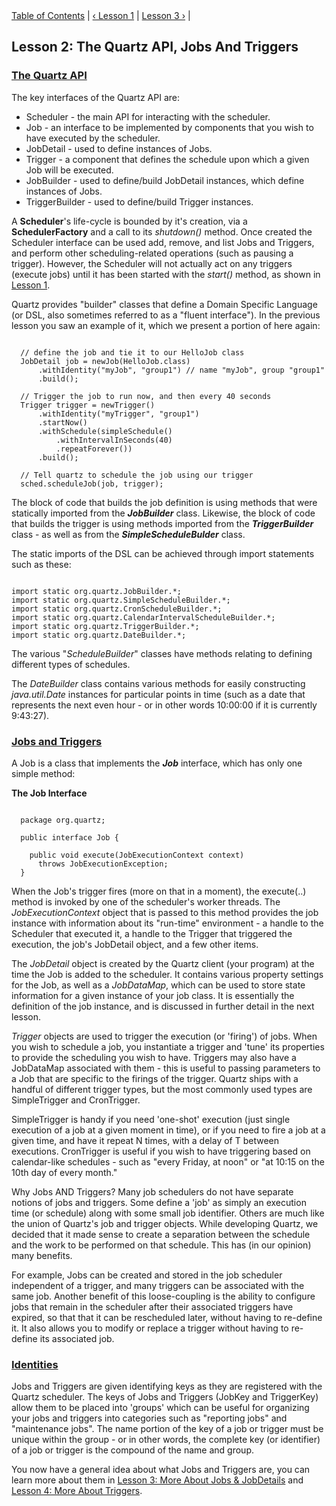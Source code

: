 
<div class="secNavPanel">
          <a href="./index.md" title="Go to Tutorial Table of Contents">Table of Contents</a> |
          <a href="./tutorial-lesson-01.md">&lsaquo;&nbsp;Lesson 1</a> |
          <a href="./tutorial-lesson-03.md">Lesson 3&nbsp;&rsaquo;</a> |
</div>

## Lesson 2: The Quartz API, Jobs And Triggers

### [The Quartz API](#TutorialLesson2-QuartzAPI)

The key interfaces of the Quartz API are:

+ Scheduler - the main API for interacting with the scheduler.
+ Job - an interface to be implemented by components that you wish to have executed by the scheduler.
+ JobDetail - used to define instances of Jobs.
+ Trigger - a component that defines the schedule upon which a given Job will be executed.
+ JobBuilder - used to define/build JobDetail instances, which define instances of Jobs.
+ TriggerBuilder - used to define/build Trigger instances.


A **Scheduler**'s life-cycle is bounded by it's creation, via a **SchedulerFactory** and
a call to its *shutdown()* method.  Once created the Scheduler interface can be used add, remove, and list
Jobs and Triggers, and perform other scheduling-related operations (such as pausing a trigger).  However, the
Scheduler will not actually act on any triggers (execute jobs) until it has been started with the *start()*
method, as shown in <a href="./tutorial-lesson-01.md">Lesson 1</a>.       

Quartz provides "builder" classes that define a Domain Specific Language (or DSL, also sometimes referred to as
a "fluent interface"). In the previous lesson you saw an example of it, which we present a portion of here again:


<pre class="prettyprint highlight"><code class="language-java" data-lang="java">
  // define the job and tie it to our HelloJob class
  JobDetail job = newJob(HelloJob.class)
      .withIdentity("myJob", "group1") // name "myJob", group "group1"
      .build();

  // Trigger the job to run now, and then every 40 seconds
  Trigger trigger = newTrigger()
      .withIdentity("myTrigger", "group1")
      .startNow()
      .withSchedule(simpleSchedule()
          .withIntervalInSeconds(40)
          .repeatForever())            
      .build();

  // Tell quartz to schedule the job using our trigger
  sched.scheduleJob(job, trigger);
</code></pre>


The block of code that builds the job definition is using methods that were statically imported from the
***JobBuilder*** class.  Likewise, the block of code that builds the trigger is using methods imported
from the ***TriggerBuilder*** class - as well as from the ***SimpleScheduleBulder*** class.

The static imports of the DSL can be achieved through import statements such as these:


<pre class="prettyprint highlight"><code class="language-java" data-lang="java">
import static org.quartz.JobBuilder.*;
import static org.quartz.SimpleScheduleBuilder.*;
import static org.quartz.CronScheduleBuilder.*;
import static org.quartz.CalendarIntervalScheduleBuilder.*;
import static org.quartz.TriggerBuilder.*;
import static org.quartz.DateBuilder.*;
</code></pre>


The various "*ScheduleBuilder*" classes have methods relating to defining different types of schedules.

The *DateBuilder* class contains various methods for easily constructing *java.util.Date* instances for
particular points in time (such as a date that represents the next even hour - or in other words 10:00:00 if it is
currently 9:43:27).


### [Jobs and Triggers](#TutorialLesson2-JobsAndTriggers)

A Job is a class that implements the ***Job*** interface, which has only one simple method:

**The Job Interface**

<pre class="prettyprint highlight"><code class="language-java" data-lang="java">
  package org.quartz;

  public interface Job {

    public void execute(JobExecutionContext context)
      throws JobExecutionException;
  }
</code></pre>


When the Job's trigger fires (more on that in a moment), the execute(..) method is invoked by one of the scheduler's
worker threads.  The *JobExecutionContext* object that is passed to this method provides the job
instance with information about its "run-time" environment - a handle to the Scheduler that executed it, a handle to the
Trigger that triggered the execution, the job's JobDetail object, and a few other items.

The *JobDetail* object is created by the Quartz client (your program) at the time the Job is added
to the scheduler. It contains various property settings for the Job, as well as a *JobDataMap*, which can
be used to store state information for a given instance of your job class.  It is essentially the definition of the job
instance, and is discussed in further detail in the next lesson.

*Trigger* objects are used to trigger the execution (or 'firing') of jobs. When you wish to
schedule a job, you instantiate a trigger and 'tune' its properties to provide the scheduling you wish to have. Triggers
may also have a JobDataMap associated with them - this is useful to passing parameters to a Job that are specific to the
firings of the trigger. Quartz ships with a handful of different trigger types, but the most commonly used types are
SimpleTrigger and CronTrigger.

SimpleTrigger is handy if you need 'one-shot' execution (just single execution of a job at a given moment in
time), or if you need to fire a job at a given time, and have it repeat N times, with a delay of T between executions.
CronTrigger is useful if you wish to have triggering based on calendar-like schedules - such as "every Friday, at noon"
or "at 10:15 on the 10th day of every month."

Why Jobs AND Triggers? Many job schedulers do not have separate notions of jobs and triggers. Some define a 'job'
as simply an execution time (or schedule) along with some small job identifier. Others are much like the union of
Quartz's job and trigger objects. While developing Quartz, we decided that it made sense to create a separation between
the schedule and the work to be performed on that schedule. This has (in our opinion) many benefits.

For example, Jobs can be created and stored in the job scheduler independent of a trigger, and many triggers can
be associated with the same job. Another benefit of this loose-coupling is the ability to configure jobs that remain in
the scheduler after their associated triggers have expired, so that that it can be rescheduled later, without having to
re-define it. It also allows you to modify or replace a trigger without having to re-define its associated job.

### [Identities](#TutorialLesson2-Identities)

Jobs and Triggers are given identifying keys as they are registered with the Quartz scheduler. The keys of Jobs and
Triggers (JobKey and TriggerKey) allow them to be placed into 'groups' which can be useful for organizing your jobs and
triggers into categories such as "reporting jobs" and "maintenance jobs". The name portion of the key of a job or
trigger must be unique within the group - or in other words, the complete key (or identifier) of a job or trigger is the
compound of the name and group.


You now have a general idea about what Jobs and Triggers are, you can learn more about them in <a
    href="./tutorial-lesson-03.md" title="Tutorial Lesson 3">Lesson 3: More About Jobs &amp; JobDetails</a> and <a
    href="./tutorial-lesson-04.md" title="Tutorial Lesson 4">Lesson 4: More About Triggers</a>.
